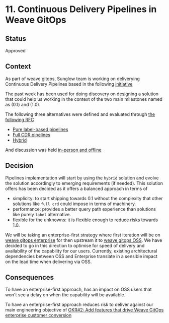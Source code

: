 # 11. Continuous Delivery Pipelines in Weave GitOps

## Status

Approved

## Context

As part of weave gitops, Sunglow team is working on deliverying Continuous Delivery Pipelines based in the following 
[initiative](https://www.notion.so/weaveworks/CD-Pipeline-39a6df44798c4b9fbd140f9d0df1212a)

The past week has been used for doing discovery on designing a solution that could help us working in the context
of the two main milestones named as (0.1) and (1.0). 

The following three alternatives were defined and evaluated through [the following RFC](../rfcs/0001-pipelines/README.md) 

- [Pure label-based pipelines](https://github.com/weaveworks/weave-gitops-private/commit/92d7fbf6c9fe9eeeb25aa9c837c1a2f0a7a02516#diff-035f229eb29ed250812d64772fecb81c711793d846b28234c612bb5e78da2afbR294)
- [Full CDR pipelines](https://github.com/weaveworks/weave-gitops-private/commit/92d7fbf6c9fe9eeeb25aa9c837c1a2f0a7a02516#diff-035f229eb29ed250812d64772fecb81c711793d846b28234c612bb5e78da2afbR309)
- [Hybrid](https://github.com/weaveworks/weave-gitops-private/commit/92d7fbf6c9fe9eeeb25aa9c837c1a2f0a7a02516#diff-035f229eb29ed250812d64772fecb81c711793d846b28234c612bb5e78da2afbR77)

And discussion was held [in-person and offline](https://github.com/weaveworks/weave-gitops-private/pull/54)  

## Decision

Pipelines implementation will start by using the `hybrid` solution and evolve the solution accordingly to emerging requirements
(if needed). This solution offers has been decided as it offers a balanced approach in terms of 
- simplicity: to start shipping towards 0.1 without the complexity that other solutions like `full crd` could impose in terms of machinery.   
- performance: provides a better query path experience than solutions like purely `label` alternative.
- flexible for the unknowns: it is flexible enough to reduce risks towards 1.0. 

We will be taking an enterprise-first strategy where first iteration will be 
on [weave gitops enterprise](https://github.com/weaveworks/weave-gitops-enterprise) for then upstream it to 
[weave gitops OSS](https://github.com/weaveworks/weave-gitops). We have decided to go in this direction to optimise 
for speed of delivery and availability of the capability for our users. Currently, existing architectural dependencies
between OSS and Enterprise translate in a sensible impact on the lead time when delivering via OSS.

## Consequences

To have an enterprise-first approach, has an impact on OSS users that won't see a delay on when the capability will be available.

To have an enterprise-first approach reduces risk to deliver against our main engineering objective of
[OKR#2: Add features that drive Weave GitOps enterprise customer conversion](https://docs.google.com/presentation/d/104b4ThKT78rznucxw6kMsrRY0OnEn6XanSvb039TA-g/edit#slide=id.gd1cb39726e_19_8)
